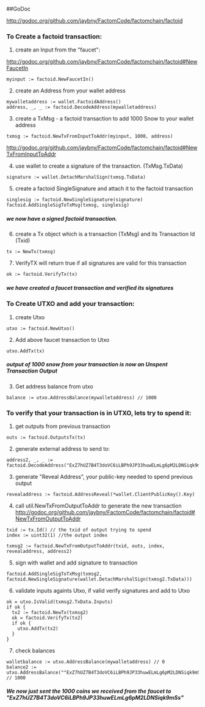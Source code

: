 ##GoDoc

http://godoc.org/github.com/jaybny/FactomCode/factomchain/factoid

### To Create a factoid transaction:

1) create an Input from the "faucet": 

http://godoc.org/github.com/jaybny/FactomCode/factomchain/factoid#NewFaucetIn
```
myinput := factoid.NewFaucetIn()
```
2) create an Address from your wallet address
```
mywalletaddress := wallet.FactoidAddress()
address, _, _ := factoid.DecodeAddress(mywalletaddress)
```
3) create a TxMsg - a factoid transaction to add 1000 Snow to your wallet address 
```
txmsg := factoid.NewTxFromInputToAddr(myinput, 1000, address)
```
http://godoc.org/github.com/jaybny/FactomCode/factomchain/factoid#NewTxFromInputToAddr

4) use wallet to create a signature of the transaction. (TxMsg.TxData)
```
signature := wallet.DetachMarshalSign(txmsg.TxData)
```
5) create a factoid SingleSignature and attach it to the factoid transaction 
```
singlesig := factoid.NewSingleSignature(signature)
factoid.AddSingleSigToTxMsg(txmsg, singlesig)
```
##### we now have a signed factoid transaction.

6) create a Tx object which is a transaction (TxMsg) and its Transaction Id (Txid)

```
tx := NewTx(txmsg)
```

7) VerifyTX will return true if all signatures are valid for this transaction 

```
ok := factoid.VerifyTx(tx)
```
##### we have created a faucet transaction and verified its signatures 

### To Create UTXO and add your transaction:
1) create Utxo 
```
utxo := factoid.NewUtxo()
```
2) Add above faucet transaction to Utxo 
```
utxo.AddTx(tx) 
```
##### output of 1000 snow from your transaction is now an Unspent Transaction Output 

3) Get address balance from utxo

```
balance := utxo.AddressBalance(mywalletaddress) // 1000
```

### To verify that your transaction is in UTXO, lets try to spend it:

1) get outputs from previous transaction 

```
outs := factoid.OutputsTx(tx)
```
2) generate external address to send to:
```
address2, _, _ := factoid.DecodeAddress("ExZ7hUZ7B4T3doVC6iLBPh9JP33huwELmLg6pM2LDNSiqk9mSs")
```

3) generate "Reveal Address", your public-key needed to spend previous output 
```
revealaddress := factoid.AddressReveal(*wallet.ClientPublicKey().Key)
```

4) call util.NewTxFromOutputToAddr to generate the new transaction
http://godoc.org/github.com/jaybny/FactomCode/factomchain/factoid#NewTxFromOutputToAddr
```
txid := tx.Id() // the txid of output trying to spend
index := uint32(1) //the output index 

txmsg2 := factoid.NewTxFromOutputToAddr(txid, outs, index, revealaddress, address2)
```

5) sign with wallet and add signature to transaction  
```
factoid.AddSingleSigToTxMsg(txmsg2, factoid.NewSingleSignature(wallet.DetachMarshalSign(txmsg2.TxData)))
```

6) validate inputs againts Utxo, if valid verify signatures and add to Utxo 
```
ok = utxo.IsValid(txmsg2.TxData.Inputs)
if ok {
  tx2 := factoid.NewTx(txmsg2)
  ok = factoid.VerifyTx(tx2)
  if ok {
    utxo.AddTx(tx2)
  }
}
```

7) check balances

```
walletbalance := utxo.AddressBalance(mywalletaddress) // 0
balance2 := utxo.AddressBalance(""ExZ7hUZ7B4T3doVC6iLBPh9JP33huwELmLg6pM2LDNSiqk9mSs") // 1000
```

##### We now just sent the 1000 coins we received from the faucet to "ExZ7hUZ7B4T3doVC6iLBPh9JP33huwELmLg6pM2LDNSiqk9mSs"
